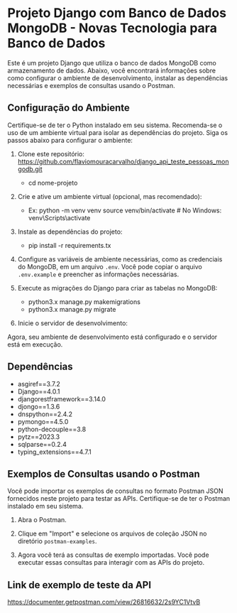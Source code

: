 # Projeto Django com Banco de Dados MongoDB - Novas Tecnologia para Banco de Dados

Este é um projeto Django que utiliza o banco de dados MongoDB como armazenamento de dados. Abaixo, você encontrará informações sobre como configurar o ambiente de desenvolvimento, instalar as dependências necessárias e exemplos de consultas usando o Postman.

## Configuração do Ambiente

Certifique-se de ter o Python instalado em seu sistema. Recomenda-se o uso de um ambiente virtual para isolar as dependências do projeto. Siga os passos abaixo para configurar o ambiente:

1. Clone este repositório:
    https://github.com/flaviomouracarvalho/django_api_teste_pessoas_mongodb.git
    * cd nome-projeto
2. Crie e ative um ambiente virtual (opcional, mas recomendado):
    * Ex:
    python -m venv venv
source venv/bin/activate # No Windows: venv\Scripts\activate

3. Instale as dependências do projeto:
   * pip install -r requirements.tx

4. Configure as variáveis de ambiente necessárias, como as credenciais do MongoDB, em um arquivo `.env`. Você pode copiar o arquivo `.env.example` e preencher as informações necessárias.

5. Execute as migrações do Django para criar as tabelas no MongoDB:
   * python3.x manage.py makemigrations
   * python3.x manage.py migrate

6. Inicie o servidor de desenvolvimento:


Agora, seu ambiente de desenvolvimento está configurado e o servidor está em execução.

## Dependências

- asgiref==3.7.2
- Django==4.0.1
- djangorestframework==3.14.0
- djongo==1.3.6
- dnspython==2.4.2
- pymongo==4.5.0
- python-decouple==3.8
- pytz==2023.3
- sqlparse==0.2.4
- typing_extensions==4.7.1

## Exemplos de Consultas usando o Postman

Você pode importar os exemplos de consultas no formato Postman JSON fornecidos neste projeto para testar as APIs. Certifique-se de ter o Postman instalado em seu sistema.

1. Abra o Postman.

2. Clique em "Import" e selecione os arquivos de coleção JSON no diretório `postman-examples`.

3. Agora você terá as consultas de exemplo importadas. Você pode executar essas consultas para interagir com as APIs do projeto.

## Link de exemplo de teste da API
https://documenter.getpostman.com/view/26816632/2s9YC1VtvB 

